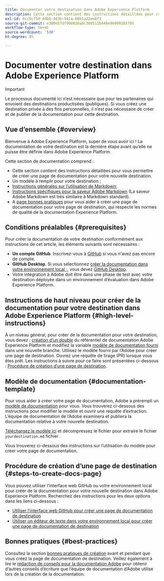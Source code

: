 ```yaml
---
title: Documenter votre destination dans Adobe Experience Platform
description: Cette section contient des instructions détaillées pour créer une page de documentation pour votre destination dans Adobe Experience Platform.
exl-id: 6cc9c758-44bb-463b-941a-06b1a22ee8f3
source-git-commit: e300e57df998836a8c388511b446e90499185705
workflow-type: tm+mt
source-wordcount: '530'
ht-degree: 8%

---
```


# Documenter votre destination dans Adobe Experience Platform

>[!IMPORTANT]
>
>Le processus documenté ici n’est nécessaire que pour les partenaires qui envoient des destinations productisées (publiques). Si vous créez une destination privée à des fins personnelles, il n’est pas nécessaire de créer et de publier de la documentation pour cette destination.

## Vue d’ensemble {#overview}

Bienvenue à Adobe Experience Platform, super de vous avoir ici !
La documentation de votre destination est la dernière étape avant qu’elle ne puisse être définie dans Adobe Experience Platform.

Cette section de documentation comprend :

* Cette section contient des instructions détaillées pour vous permettre de créer une page de documentation pour votre nouvelle destination.
* Un modèle à remplir pour votre destination ;
* [Instructions générales sur l’utilisation de Markdown](https://experienceleague.adobe.com/docs/contributor/contributor-guide/writing-essentials/markdown.html);
* [Instructions spécifiques pour la saveur Adobe Markdown](https://experienceleague.adobe.com/docs/contributor/contributor-guide/writing-essentials/markdown.html#custom-markdown-extensions) (La saveur Adobe Markdown est très similaire à Markdown standard).
* A [page bonnes pratiques](./authoring-best-practices.md) pour vous aider à créer une page de documentation pour votre page de destination, qui respecte les normes de qualité de la documentation Experience Platform.

## Conditions préalables {#prerequisites}

Pour créer la documentation de votre destination conformément aux instructions de cet article, les éléments suivants sont nécessaires :

* **Un compte GitHub**. Inscrivez-vous à [GitHub](https://github.com/) si vous n&#39;avez pas encore de compte.
* **GitHub Desktop**. Si vous sélectionnez [créer la documentation dans votre environnement local ;](./work-in-local-environment.md), vous devez [GitHub Desktop](https://desktop.github.com/).
* Votre intégration à Adobe doit être dans une phase de test avec votre destination déployée dans un environnement d’évaluation dans Adobe Experience Platform.

## Instructions de haut niveau pour créer de la documentation pour votre destination dans Adobe Experience Platform {#high-level-instructions}

À un niveau général, pour créer de la documentation pour votre destination, vous devez : [création d’un double](https://experienceleague.adobe.com/docs/contributor/contributor-guide/setup/local-repo.html#fork-the-repository) du référentiel de documentation Adobe Experience Platform et modifiez la variable [modèle de documentation fourni](./self-service-template.md) dans une nouvelle branche. Utilisez le modèle fourni par l’Adobe pour créer une page de destination. Ouvrez une requête de tirage (PR) lorsque vous êtes prêt. Les instructions à suivre pour ce faire sont présentées ci-dessous : [Procédure de création d’une page de destination](./documentation-instructions.md#steps-to-create-docs-page).

<!--

* In the table of contents (TOC.md) `/help/rtcdp/TOC.md`, add a link to your new destination page. Place it within the category where your destination resides in the Adobe Experience Platform user interface (for example: mobile, social, advertising). 
* In the overview page for the respective category, add a link to your new destination page. For example, for cloud storage destinations, you would add a link to [this page](https://docs.adobe.com/content/help/en/experience-platform/rtcdp/destinations/destinations-cat/cloud-storage/cloud-storage-destinations.html). 

-->

## Modèle de documentation {#documentation-template}

Pour vous aider à créer votre page de documentation, Adobe a prérempli un [modèle de documentation](./self-service-template.md) pour vous. Vous trouverez ci-dessous des instructions pour modifier le modèle et ouvrir une requête d’extraction. L’équipe de documentation de l’Adobe examinera et publiera la documentation relative à votre nouvelle destination.

[Téléchargez le modèle ici](../assets/docs-framework/yourdestination-template.zip) et décompressez le fichier pour extraire le fichier `yourdestination.md` fichier .

Vous trouverez ci-dessous des instructions sur l’utilisation du modèle pour créer votre page de documentation.

## Procédure de création d’une page de destination {#steps-to-create-docs-page}

Vous pouvez utiliser l’interface web GitHub ou votre environnement local pour créer de la documentation pour votre nouvelle destination dans Adobe Experience Platform. Recherchez des instructions pour les deux options dans les liens ci-dessous :

* [Utiliser l’interface web GitHub pour créer une page de documentation de destination](./use-github-interface-to-create-documentation.md)
* [Utiliser un éditeur de texte dans votre environnement local pour créer une page de documentation de destination](./work-in-local-environment.md)

## Bonnes pratiques {#best-practices}

Consultez la section [bonnes pratiques de création](/help/destinations/destination-sdk/docs-framework/authoring-best-practices.md) avant et pendant que vous créez la page de documentation de destination. Veillez également à lire le [rédaction de conseils pour la documentation Adobe](https://experienceleague.adobe.com/docs/contributor/contributor-guide/writing-essentials/general-writing-guidance.html) pour obtenir d’autres conseils d’écriture que l’équipe de documentation d’Adobe utilise lors de la création de la documentation.
